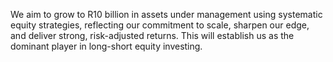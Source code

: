 We aim to grow to R10 billion in assets under management using systematic equity strategies, reflecting our commitment to scale, sharpen our edge, and deliver strong, risk-adjusted returns. This will establish us as the dominant player in long-short equity investing.
